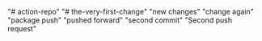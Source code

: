 "# action-repo" 
"# the-very-first-change"
"new changes"
"change again"
"package push"
"pushed forward"
"second commit"
"Second push request"